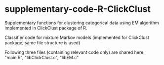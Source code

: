 # supplementary-code-R-ClickClust
Supplementary functions for clustering categorical data using EM algorithm implemented in ClickClust package of R. 

Classifier code for mixture Markov models (implemented for ClickClust package, same file structure is used)

Following three files (containing relevant code only) are shared here: "main.R", "libClickClust.c", "libEM.c"
